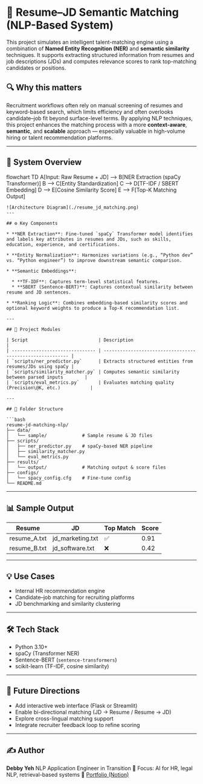 # 📌 Resume–JD Semantic Matching (NLP-Based System)

This project simulates an intelligent talent-matching engine using a combination of **Named Entity Recognition (NER)** and **semantic similarity** techniques. It supports extracting structured information from resumes and job descriptions (JDs) and computes relevance scores to rank top-matching candidates or positions.

## 🔍 Why this matters

Recruitment workflows often rely on manual screening of resumes and keyword-based search, which limits efficiency and often overlooks candidate–job fit beyond surface-level terms. By applying NLP techniques, this project enhances the matching process with a more **context-aware**, **semantic**, and **scalable** approach — especially valuable in high-volume hiring or talent recommendation platforms.

---

## 🧭 System Overview
flowchart TD
    A[Input: Raw Resume + JD] --> B[NER Extraction (spaCy Transformer)]
    B --> C[Entity Standardization]
    C --> D[TF-IDF / SBERT Embedding]
    D --> E[Cosine Similarity Score]
    E --> F[Top-K Matching Output]

```
![Architecture Diagram](./resume_jd_matching.png)
---

## ⚙️ Key Components

* **NER Extraction**: Fine-tuned `spaCy` Transformer model identifies and labels key attributes in resumes and JDs, such as skills, education, experience, and certifications.

* **Entity Normalization**: Harmonizes variations (e.g., “Python dev” vs. “Python engineer”) to improve downstream semantic comparison.

* **Semantic Embeddings**:

  * **TF-IDF**: Captures term-level statistical features.
  * **SBERT (Sentence-BERT)**: Captures contextual similarity between resume and JD sentences.

* **Ranking Logic**: Combines embedding-based similarity scores and optional keyword weights to produce a Top-K recommendation list.

---

## 🧪 Project Modules

| Script                          | Description                                               |
| ------------------------------- | --------------------------------------------------------- |
| `scripts/ner_predictor.py`      | Extracts structured entities from resumes/JDs using spaCy |
| `scripts/similarity_matcher.py` | Computes semantic similarity between parsed inputs        |
| `scripts/eval_metrics.py`       | Evaluates matching quality (Precision\@K, etc.)           |

---

## 📂 Folder Structure

```bash
resume-jd-matching-nlp/
├── data/
│   └── sample/             # Sample resume & JD files
├── scripts/
│   ├── ner_predictor.py    # spaCy-based NER pipeline
│   ├── similarity_matcher.py
│   └── eval_metrics.py
├── results/
│   └── output/             # Matching output & score files
├── configs/
│   └── spacy_config.cfg    # Fine-tune config
└── README.md
```

---

## 📊 Sample Output

| Resume        | JD                | Top Match | Score |
| ------------- | ----------------- | --------- | ----- |
| resume\_A.txt | jd\_marketing.txt | ✅         | 0.91  |
| resume\_B.txt | jd\_software.txt  | ❌         | 0.42  |

---

## 💡 Use Cases

* Internal HR recommendation engine
* Candidate–job matching for recruiting platforms
* JD benchmarking and similarity clustering

---

## 🛠 Tech Stack

* Python 3.10+
* spaCy (Transformer NER)
* Sentence-BERT (`sentence-transformers`)
* scikit-learn (TF-IDF, cosine similarity)

---

## 🚀 Future Directions

* Add interactive web interface (Flask or Streamlit)
* Enable bi-directional matching (JD → Resume / Resume → JD)
* Explore cross-lingual matching support
* Integrate recruiter feedback loop to refine scoring

---

## ✍️ Author

**Debby Yeh**
NLP Application Engineer in Transition
📌 Focus: AI for HR, legal NLP, retrieval-based systems
🔗 [Portfolio (Notion)](https://mango-mapusaurus-5df.notion.site/Debby-Yeh-Portfolio-1ca5118474d2801caa58de564fb53e38)

